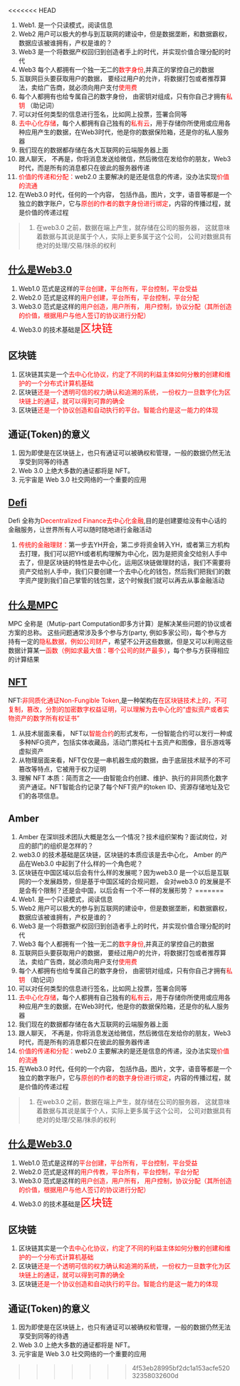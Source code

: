 <<<<<<< HEAD
1. Web1. 是一个只读模式，阅读信息
2. Web2 用户可以极大的参与到互联网的建设中，但是数据垄断，和数据霸权， 数据应该被谁拥有，产权是谁的？
3. Web3 是一个将数据产权回归到创造者手上的时代，并实现价值合理分配的时代
4. Web3 每个人都拥有一个独一无二的<font color="red">数字身份</font>,并真正的掌控自己的数据
5. 互联网巨头要获取用户的数据， 要经过用户的允许，将数据打包或者推荐算法，卖给广告商，就必须向用户支付<font color="red">使用费</font>
6. 每个人都拥有也给专属自己的数字身份， 由密钥对组成，只有你自己才拥有<font color="red">私钥</font> （助记词）
7. 可以对任何类型的信息进行签名，比如网上投票，签署合同等
8. <font color="red">去中心化存储</font>，每个人都拥有自己独有的<font color="red">私有云</font>，用于存储你所使用或应用各种应用产生的数据，在Web3时代，他是你的数据保险箱，还是你的私人服务器
9. 我们现在的数据都存储在各大互联网的云端服务器上面
10. 跟人聊天， 不再是，你将消息发送给微信，然后微信在发给你的朋友，Web3时代，而是所有的消息都只在彼此的服务器传递
11. <font color="red">价值的传递和分配：</font>web2.0 主要解决的是还是信息的传递，没办法实现<font color="red">价值的流通</font>
12. 在Web3.0 时代，任何的一个内容， 包括作品，图片，文字，语音等都是一个独立的数字账户，它与<font color="red">原创的作者的数字身份进行绑定</font>，内容的传播过程，就是价值的传递过程
> 1. 在web3.0 之前，数据在端上产生，就存储在公司的服务器， 这就意味着数据与其说是属于个人，实际上更多属于这个公司， 公司对数据具有绝对的处理/交易/抹杀的权利

## [什么是Web3.0](https://mp.weixin.qq.com/s/xMDNDXTeVM_MIsLTX0aQkw)
1. Web1.0 范式是这样的<font color="red">平台创建，平台所有，平台控制，平台受益</font>
2. Web2.0 范式是这样的<font color="red">用户创建，平台所有，平台控制，平台分配</font>
3. Web3.0 范式是这样的<font color="red">用户创造，用户所有， 用户控制，协议分配（其所创造的价值，根据用户与他人签订的协议进行分配）</font>
4. Web3.0 的技术基础是<font color="red" size=5>区块链</font>

## 区块链
1. 区块链其实是一个<font color="red">去中心化协议，约定了不同的利益主体如何分散的创建和维护的一个分布式计算机基础</font>
2. 区块链<font color="red">还是一个透明可信的权力确认和追溯的系统，一份权力一旦数字化为区块链上的通证，就可以得到可靠的确全</font>
3. 区块链<font color="red">还是一个协议创造和自动执行的平台。智能合约是这一能力的体现</font>

## 通证(Token)的意义
1. 因为即使是在区块链上，也只有通证可以被确权和管理，一般的数据仍然无法享受到同等的待遇
2. Web 3.0 上绝大多数的通证都将是 NFT。
3. 元宇宙是 Web 3.0 社交网络的一个重要的应用

## [Defi](https://baijiahao.baidu.com/s?id=1708938510952811938&wfr=spider&for=pc)
Defi 全称为<font color=red>Decentralized Finance去中心化金融</font>,目的是创建要给没有中心话的金融服务，让世界所有人可以随时随地进行金融活动
1. <font color=red>传统的金融理财：</font>第一步去YH开会，第二步将资金转入YH，或者第三方机构去打理，我们可以把YH或者机构理解为中心化，因为是把资金交给别人手中去了，但是区块链的特性是去中心化，运用区块链做理财的话，我们不需要将资产交给别人手中，我们只要创建一个去中心化的钱包，然后我们把我们的数字资产提到我们自己掌管的钱包里，这个时候我们就可以再去从事金融活动

## [什么是MPC](https://blog.csdn.net/weixin_44282220/article/details/120030022)
MPC 全称是（Mutip-part Computation即多方计算）是解决某些问题的协议或者方案的总称。
这些问题通常涉及多个参与方(party, 例如多家公司)，每个参与方持有一定的<font color=red>隐私数据，例如公司财产</font>，希望不公开这些数据，但是又可以利用这些数据计算某一<font color=red>函数（例如求最大值：哪个公司的财产最多）</font>，每个参与方获得相应的计算结果

## [NFT](http://www.woshipm.com/it/5428974.html)
NFT:<font color=red>非同质化通证Non-Fungible Token</font>,是一种架构在<font color=red>在区块链技术上的，不可复制，篡改，分割的加密数字权益证明，可以理解为去中心化的“虚拟资产或者实物资产的数字所有权证书”</font>
1. 从技术层面来看， NFT以<font color=red>智能合约</font>的形式发布，一份智能合约可以发行一种或多种NFG资产，包括实体收藏品，活动门票扽杠十五资产和图像，音乐游戏等虚拟资产
2. 从物理层面来看，NFT仅仅是一串机器生成的数据，由于底层技术赋予的不可篡改等特点，它被用于权力证明
3. 理解 NFT 本质：简而言之——由智能合约创建、维护、执行的非同质化数字资产通证。NFT智能合约记录了每个NFT资产的token ID、资源存储地址及它们的各项信息。
## Amber
1. Amber 在深圳技术团队大概是怎么一个情况？技术组织架构？面试岗位，对应的部门的组织是怎样的？
1. web3.0 的技术基础是区块链，区块链的本质应该是去中心化， Amber 的产品在Web3.0 中起到了什么样的一个角色呢？
2. 区块链在中国区域以后会有什么样的发展呢？因为web3.0 是一个以后是互联网的一个发展趋势，但是基于中国区域的合规问题， 会对web3.0 的发展是不是会有个限制？还是会中国，以后会有一个不一样的发展形势？
=======
1. Web1. 是一个只读模式，阅读信息
2. Web2 用户可以极大的参与到互联网的建设中，但是数据垄断，和数据霸权， 数据应该被谁拥有，产权是谁的？
3. Web3 是一个将数据产权回归到创造者手上的时代，并实现价值合理分配的时代
4. Web3 每个人都拥有一个独一无二的<font color="red">数字身份</font>,并真正的掌控自己的数据
5. 互联网巨头要获取用户的数据， 要经过用户的允许，将数据打包或者推荐算法，卖给广告商，就必须向用户支付<font color="red">使用费</font>
6. 每个人都拥有也给专属自己的数字身份， 由密钥对组成，只有你自己才拥有<font color="red">私钥</font> （助记词）
7. 可以对任何类型的信息进行签名，比如网上投票，签署合同等
8. <font color="red">去中心化存储</font>，每个人都拥有自己独有的<font color="red">私有云</font>，用于存储你所使用或应用各种应用产生的数据，在Web3时代，他是你的数据保险箱，还是你的私人服务器
9. 我们现在的数据都存储在各大互联网的云端服务器上面
10. 跟人聊天， 不再是，你将消息发送给微信，然后微信在发给你的朋友，Web3时代，而是所有的消息都只在彼此的服务器传递
11. <font color="red">价值的传递和分配：</font>web2.0 主要解决的是还是信息的传递，没办法实现<font color="red">价值的流通</font>
12. 在Web3.0 时代，任何的一个内容， 包括作品，图片，文字，语音等都是一个独立的数字账户，它与<font color="red">原创的作者的数字身份进行绑定</font>，内容的传播过程，就是价值的传递过程
> 1. 在web3.0 之前，数据在端上产生，就存储在公司的服务器， 这就意味着数据与其说是属于个人，实际上更多属于这个公司， 公司对数据具有绝对的处理/交易/抹杀的权利

## [什么是Web3.0](https://mp.weixin.qq.com/s/xMDNDXTeVM_MIsLTX0aQkw)
1. Web1.0 范式是这样的<font color="red">平台创建，平台所有，平台控制，平台受益</font>
2. Web2.0 范式是这样的<font color="red">用户传教，平台所有，平台控制，平台分配</font>
3. Web3.0 范式是这样的<font color="red">用户创造，用户所有， 用户控制，协议分配（其所创造的价值，根据用户与他人签订的协议进行分配）</font>
4. Web3.0 的技术基础是<font color="red" size=5>区块链</font>

## 区块链
1. 区块链其实是一个<font color="red">去中心化协议，约定了不同的利益主体如何分散的创建和维护的一个分布式计算机基础</font>
2. 区块链<font color="red">还是一个透明可信的权力确认和追溯的系统，一份权力一旦数字化为区块链上的通证，就可以得到可靠的确全</font>
3. 区块链<font color="red">还是一个协议创造和自动执行的平台。智能合约是这一能力的体现</font>

## 通证(Token)的意义
1. 因为即使是在区块链上，也只有通证可以被确权和管理，一般的数据仍然无法享受到同等的待遇
2. Web 3.0 上绝大多数的通证都将是 NFT。
3. 元宇宙是 Web 3.0 社交网络的一个重要的应用
>>>>>>> 4f53eb28995bf2dc1a153acfe52032358032600d
